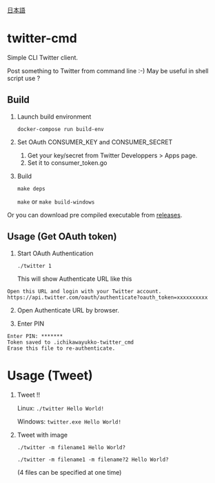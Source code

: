 [日本語](READMEja.md)
# twitter-cmd
Simple CLI Twitter client.

Post something to Twitter from command line :-) May be useful in shell script use ?

## Build
1. Launch build environment

    `docker-compose run build-env`

1. Set OAuth CONSUMER_KEY and CONSUMER_SECRET

    1. Get your key/secret from Twitter Developpers > Apps page.
    1. Set it to consumer_token.go

1. Build

    `make deps`

    `make` or `make build-windows`

Or you can download pre compiled executable from [releases](https://github.com/IchikawaYukko/twitter-cmd/releases).

## Usage (Get OAuth token)

1. Start OAuth Authentication

    `./twitter 1`

    This will show Authenticate URL like this

```
Open this URL and login with your Twitter account.
https://api.twitter.com/oauth/authenticate?oauth_token=xxxxxxxxxx
```
2. Open Authenticate URL by browser.

3. Enter PIN

```
Enter PIN: *******
Token saved to .ichikawayukko-twitter_cmd
Erase this file to re-authenticate.
```

# Usage (Tweet)
1. Tweet !!

    Linux: `./twitter Hello World!`

    Windows: `twitter.exe Hello World!`

1. Tweet with image

    `./twitter -m filename1 Hello World?`

    `./twitter -m filename1 -m filename?2 Hello World?`

    (4 files can be specified at one time)
